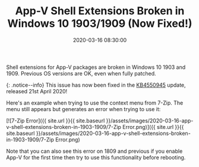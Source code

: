 ﻿---
title: 'App-V Shell Extensions Broken in Windows 10 1903/1909 (Now Fixed!)'
slug: app-v-shell-extensions-broken-in-1903-1909
date: '2020-03-16 08:30:00'
layout: single
classes: wide
categories:
  - App-V
tags:
  - App-V
---

Shell extensions for App-V packages are broken in Windows 10 1903 and 1909. Previous OS versions are OK, even when fully patched.

{: .notice--info}
This issue has now been fixed in the [KB4550945](https://support.microsoft.com/en-us/help/4550945) update, released 21st April 2020!

Here's an example when trying to use the context menu from 7-Zip. The menu still appears but generates an error when trying to use it:

[![7-Zip Error]({{ site.url }}{{ site.baseurl }}/assets/images/2020-03-16-app-v-shell-extensions-broken-in-1903-1909/7-Zip Error.png)]({{ site.url }}{{ site.baseurl }}/assets/images/2020-03-16-app-v-shell-extensions-broken-in-1903-1909/7-Zip Error.png)

Note that you can also see this error on 1809 and previous if you enable App-V for the first time then try to use this functionality before rebooting.